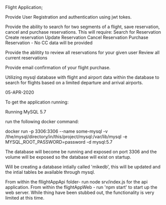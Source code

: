 Flight Application;

Provide User Registration and authentication using jwt tokes.

Provide the ability to search for two segments of a flight, save reservation, cancel and purchase reservations.
This will require:
Search for Reservation
Create reservation
Update Reservation
Cancel Reservation
Purchase Reservation - No CC data will be provided

Provide the ablitity to review all reservations for your given user
Review all current reservations

Provide email confirmation of your flight purchase.



Utilizing mysql database with flight and airport data within the database to search for flights based on a limited departure and arrival airports.


05-APR-2020

To get the application running:

Running MySQL 5.7

run the following docker command:

docker run -p 3306:3306 --name some-mysql -v /the/mysql/directory/in/this/project/mysql:/var/lib/mysql -e MYSQL_ROOT_PASSWORD=password -d mysql:5.7

The database will become be running and exposed on port 3306 and the volume will be exposed so the database will exist on startup.  

Will be creating a database intially called 'mikedb', this will be updated and the intial tables be available through mysql.

From within the fllightAppApi folder- run node srv/index.js for the api application.
From within the flightAppWeb - run 'npm start' to start up the web server.   While thing have been stubbed out, the functionality is very limited at this time.